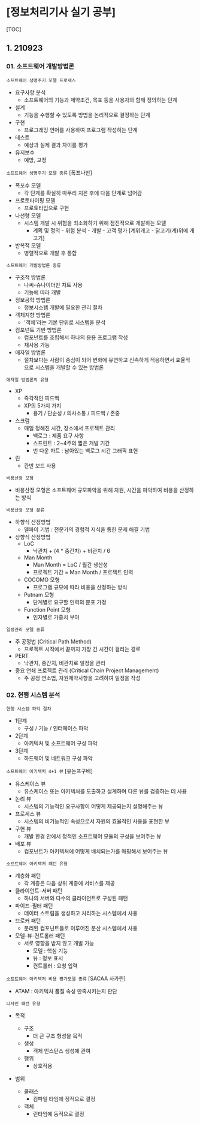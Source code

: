# [정보처리기사 실기 공부]

[TOC]

## 1. 210923

### 01. 소프트웨어 개발방법론

`소프트웨어 생명주기 모델 프로세스`

- 요구사항 분석
  - 소프트웨어의 기능과 제약조건, 목표 등을 사용자와 함께 정의하는 단계
- 설계
  - 기능을 수행할 수 있도록 방법을 논리적으로 결정하는 단계
- 구현
  - 프로그래밍 언어를 사용하여 프로그램 작성하는 단계
- 테스트
  - 예상과 실제 결과 차이를 평가
- 유지보수
  - 예방, 교정



`소프트웨어 생명주기 모델 종류` [폭프나반]

- 폭포수 모델
  - 각 단계를 확실히 마무리 지은 후에 다음 단계로 넘어감
- 프로토타이핑 모델
  - 프로토타입으로 구현
- 나선형 모델
  - 시스템 개발 시 위험을 최소화하기 위해 점진적으로 개발하는 모델
    - 계획 및 정의 - 위험 분석 - 개발 - 고객 평가 [계위개고 - 닭고기(계)위에 개고기]
- 반복적 모델
  - 병렬적으로 개발 후 통합



`소프트웨어 개발방법론 종류`

- 구조적 방법론
  - 나씨-슈나이더만 차트 사용
  - 기능에 따라 개발
- 정보공학 방법론
  - 정보시스템 개발에 필요한 관리 절차
- 객체지향 방법론
  - '객체'라는 기본 단위로 시스템을 분석
- 컴포넌트 기반 방법론
  - 컴포넌트를 조립해서 하나의 응용 프로그램 작성
  - 재사용 가능
- 애자일 방법론
  - 절차보다는 사람이 중심이 되어 변화에 유연하고 신속하게 적응하면서 효율적으로 시스템을 개발할 수 있는 방법론



`애자일 방법론의 유형`

- XP
  - 즉각적인 피드백
  - XP의 5가지 가치
    - 용기 / 단순성 / 의사소통 / 피드백 / 존중
- 스크럼
  - 매일 정해진 시간, 장소에서 프로젝트 관리
    - 백로그 : 제품 요구 사항
    - 스프린트 : 2~4주의 짧은 개발 기간
    - 번 다운 차트 : 남아있는 백로그 시간 그래픽 표현
- 린
  - 칸반 보드 사용



`비용산정 모형`

- 비용산정 모형은 소프트웨어 규모파악을 위해 자원, 시간을 파악하여 비용을 산정하는 방식



`비용산정 모형 분류`

- 하향식 산정방법
  - 델파이 기법 : 전문가의 경험적 지식을 통한 문제 해결 기법
- 상향식 산정방법
  - LoC
    - 낙관치 + (4 * 중간치) + 비관치 / 6
  - Man Month
    - Man Month = LoC / 월간 생산성
    - 프로젝트 기간 = Man Month / 프로젝트 인력
  - COCOMO 모형
    - 프로그램 규모에 따라 비용을 산정하는 방식
  - Putnam 모형
    - 단계별로 요구할 인력의 분포 가정
  - Function Point 모형
    - 인자별로 가중치 부여



`일정관리 모델 종류`

- 주 공정법 (Critical Path Method)
  - 프로젝트 시작에서 끝까지 가장 긴 시간이 걸리는 경로
- PERT
  - 낙관치, 중간치, 비관치로 일정을 관리
- 중요 연쇄 프로젝트 관리 (Critical Chain Project Management)
  - 주 공정 연소법, 자원제약사항을 고려하여 일정을 작성



### 02. 현행 시스템 분석

`현행 시스템 파악 절차`

- 1단계
  - 구성 / 기능 / 인터페이스 파악
- 2단계
  - 아키텍처 및 소프트웨어 구성 파악
- 3단계
  - 하드웨어 및 네트워크 구성 파악



`소프트웨어 아키텍처 4+1 뷰` [유논프구배]

- 유스케이스 뷰
  - 유스케이스 또는 아키텍처를 도출하고 설계하며 다른 뷰를 검증하는 데 사용
- 논리 뷰
  - 시스템의 기능적인 요구사항이 어떻게 제공되는지 설명해주는 뷰
- 프로세스 뷰
  - 시스템의 비기능적인 속성으로서 자원의 효율적인 사용을 표현한 뷰
- 구현 뷰
  - 개발 환경 안에서 정적인 소프트웨어 모듈의 구성을 보여주는 뷰
- 배포 뷰
  - 컴포넌트가 아키텍처에 어떻게 배치되는가를 매핑해서 보여주는 뷰



`소프트웨어 아키텍처 패턴 유형`

- 계층화 패턴
  - 각 계층은 다음 상위 계층에 서비스를 제공
- 클라이언트-서버 패턴
  - 하나의 서버와 다수의 클라이언트로 구성된 패턴
- 파이프-필터 패턴
  - 데이터 스트림을 생성하고 처리하는 시스템에서 사용
- 브로커 패턴
  - 분리된 컴포넌트들로 이루어진 분산 시스템에서 사용
- 모델-뷰-컨트롤러 패턴
  - 서로 영향을 받지 않고 개발 가능
    - 모델 : 핵심 기능
    - 뷰 : 정보 표시
    - 컨트롤러 : 요청 입력



`소프트웨어 아키텍처 비용 평가모델 종류` [SACAA 사카린]

- ATAM : 아키텍처 품질 속성 만족시키는지 판단



`디자인 패턴 유형`

- 목적
  - 구조
    - 더 큰 구조 형성을 목적
  - 생성
    - 객체 인스턴스 생성에 관여
  - 행위
    - 상호작용

- 범위
  - 클래스
    - 컴파일 타임에 정적으로 결정
  - 객체
    - 런타임에 동적으로 결정